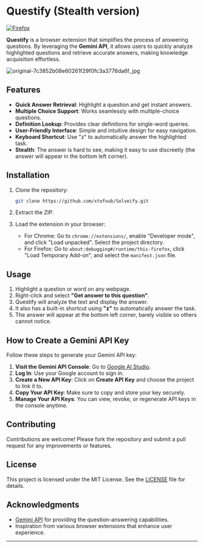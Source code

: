 # Questify (Stealth version)

[![Firefox](https://img.shields.io/badge/Firefox-FF7139?style=for-the-badge&logo=Firefox-Browser&logoColor=white)](https://addons.mozilla.org/en-US/firefox/addon/solveify/)

**Questify** is a browser extension that simplifies the process of answering questions. By leveraging the **Gemini API**, it allows users to quickly analyze highlighted questions and retrieve accurate answers, making knowledge acquisition effortless.

![original-7c3852b08e60261f29f0fc3a3776da6f\_jpg](https://github.com/user-attachments/assets/4f0795c5-81a9-4b49-9a65-ccca129fe8e9)

## Features

* **Quick Answer Retrieval**: Highlight a question and get instant answers.
* **Multiple Choice Support**: Works seamlessly with multiple-choice questions.
* **Definition Lookup**: Provides clear definitions for single-word queries.
* **User-Friendly Interface**: Simple and intuitive design for easy navigation.
* **Keyboard Shortcut**: Use "z" to automatically answer the highlighted task.
* **Stealth**: The answer is hard to see, making it easy to use discreetly (the answer will appear in the bottom left corner).

## Installation

1. Clone the repository:

   ```bash
   git clone https://github.com/xtofuub/Solveify.git
   ```
2. Extract the ZIP.
3. Load the extension in your browser:

   * For Chrome: Go to `chrome://extensions/`, enable "Developer mode", and click "Load unpacked". Select the project directory.
   * For Firefox: Go to `about:debugging#/runtime/this-firefox`, click "Load Temporary Add-on", and select the `manifest.json` file.

## Usage

1. Highlight a question or word on any webpage.
2. Right-click and select **"Get answer to this question"**.
3. Questify will analyze the text and display the answer.
4. It also has a built-in shortcut using **"z"** to automatically answer the task.
5. The answer will appear at the bottom left corner, barely visible so others cannot notice.

## How to Create a Gemini API Key

Follow these steps to generate your Gemini API key:

1. **Visit the Gemini API Console**: Go to [Google AI Studio](https://aistudio.google.com/app/apikey).
2. **Log In**: Use your Google account to sign in.
3. **Create a New API Key**: Click on **Create API Key** and choose the project to link it to.
4. **Copy Your API Key**: Make sure to copy and store your key securely.
5. **Manage Your API Keys**: You can view, revoke, or regenerate API keys in the console anytime.

## Contributing

Contributions are welcome! Please fork the repository and submit a pull request for any improvements or features.

## License

This project is licensed under the MIT License. See the [LICENSE](LICENSE) file for details.

## Acknowledgments

* [Gemini API](https://ai.google.dev/) for providing the question-answering capabilities.
* Inspiration from various browser extensions that enhance user experience.

---

